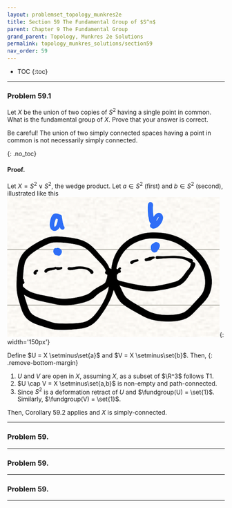 ```yaml
---
layout: problemset_topology_munkres2e
title: Section 59 The Fundamental Group of $S^n$
parent: Chapter 9 The Fundamental Group
grand_parent: Topology, Munkres 2e Solutions
permalink: topology_munkres_solutions/section59
nav_order: 59
---
```


* TOC
{:toc}

---

<div class='problem_stmt completed' markdown='1'>

### Problem 59.1
Let $X$ be the union of two copies of $S^2$ having a single point in common. What is the fundamental group of $X$. Prove that your answer is correct.

<div class='problem_notes' markdown='1'>
Be careful! The union of two simply connected spaces having a point in common is not necessarily simply connected.
</div>

{: .no_toc}
#### Proof.
Let $X = S^2 \vee S^2$, the wedge product. Let $a \in S^2$ (first) and $b \in S^2$ (second), illustrated like this
![](/assets/images_tm2e/q59.1_wedgeproduct.png){: width='150px'}

Define $U = X \setminus\set{a}$ and $V = X \setminus\set{b}$. Then,
{: .remove-bottom-margin}
1. $U$ and $V$ are open in $X$, assuming $X$, as a subset of $\R^3$ follows T1.
2. $U \cap V = X \setminus\set{a,b}$ is non-empty and path-connected.
3. Since $S^2$ is a deformation retract of $U$ and $\fundgroup(U) = \set{1}$. Similarly, $\fundgroup(V) = \set{1}$.

Then, Corollary 59.2 applies and $X$ is simply-connected.

</div>

---

<div class='problem_stmt in_progress' markdown='1'>

### Problem 59.

</div>

---

<div class='problem_stmt in_progress' markdown='1'>

### Problem 59.

</div>

---

<div class='problem_stmt in_progress' markdown='1'>

### Problem 59.

</div>

---
